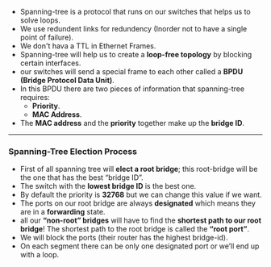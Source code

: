 - Spanning-tree is a protocol that runs on our switches that helps us to solve loops.
- We use redundent links for redundency (Inorder not to have a single point of failure).
- We don't hava a TTL in Ethernet Frames.
- Spanning-tree will help us to create a **loop-free topology** by blocking certain interfaces.
- our switches will send a special frame to each other called a **BPDU (Bridge Protocol Data Unit)**.
- In this BPDU there are two pieces of information that spanning-tree requires:
	- **Priority**.
	- **MAC Address**.
- The **MAC address** and the **priority** together make up the **bridge ID**.
---
### Spanning-Tree Election Process
- First of all spanning tree will **elect a root bridge**; this root-bridge will be the one that has the best “bridge ID”.
- The switch with the **lowest bridge ID** is the best one.
- By default the priority is **32768** but we can change this value if we want.
- The ports on our root bridge are always **designated** which means they are in a **forwarding** state.
- all our **“non-root” bridges**  will have to find the **shortest path to our root bridge**! The shortest path to the root bridge is called the **“root port”**.
- We will block the ports (their router has the highest bridge-id).
- On each segment there can be only one designated port or we’ll end up with a loop.